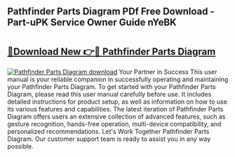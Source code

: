 ## Pathfinder Parts Diagram PDf Free Download - Part-uPK Service Owner Guide nYeBK

# <h2><a href="http://dfpujl.blite.top/?on=Pathfinder+Parts+Diagram">🔗Download New 👉🔴 Pathfinder Parts Diagram</a></h2>

[![Pathfinder Parts Diagram download](https://i.imgur.com/lujVjoI.png)](http://dfpujl.blite.top/?on=Pathfinder+Parts+Diagram)
Your Partner in Success This user manual is your reliable companion in successfully operating and maintaining your Pathfinder Parts Diagram. To get started with your Pathfinder Parts Diagram, please read this user manual carefully before use. It includes detailed instructions for product setup, as well as information on how to use its various features and capabilities. The latest iteration of Pathfinder Parts Diagram offers users an extensive collection of advanced features, such as gesture recognition, hands-free operation, multi-device compatibility, and personalized recommendations. Let's Work Together Pathfinder Parts Diagram. Our customer support team is ready to assist you in any way possible.
